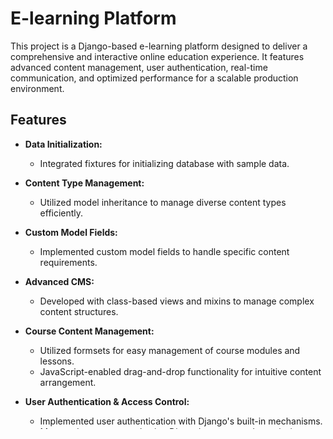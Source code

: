 # E-learning Platform

This project is a Django-based e-learning platform designed to deliver a comprehensive and interactive online education experience. It features advanced content management, user authentication, real-time communication, and optimized performance for a scalable production environment.

## Features

- **Data Initialization:**
  - Integrated fixtures for initializing database with sample data.

- **Content Type Management:**
  - Utilized model inheritance to manage diverse content types efficiently.

- **Custom Model Fields:**
  - Implemented custom model fields to handle specific content requirements.

- **Advanced CMS:**
  - Developed with class-based views and mixins to manage complex content structures.

- **Course Content Management:**
  - Utilized formsets for easy management of course modules and lessons.
  - JavaScript-enabled drag-and-drop functionality for intuitive content arrangement.

- **User Authentication & Access Control:**
  - Implemented user authentication with Django's built-in mechanisms.
  - Managed access control using Django's groups and permissions.

- **Public Course Catalog & Enrollment:**
  - Public-facing course catalog allowing users to browse and enroll in courses.
  - Complete registration and enrollment system to track user progress.

- **Diverse Content Rendering:**
  - Supported various content types for a rich learning experience.

- **Performance Optimization:**
  - Optimized with Django's cache framework using Memcached and Redis.

- **RESTful API:**
  - Extended platform functionality with a RESTful API via Django REST Framework (DRF).

- **Real-Time Communication:**
  - Channels-based chat server with WebSocket integration for real-time communication.

- **Production-Ready Configuration:**
  - Configured with Docker Compose for containerized deployment.
  - Utilized NGINX, uWSGI, Daphne, and SSL/TLS for secure and scalable production setup.

- **Custom Middleware & Management Commands:**
  - Integrated custom middleware for specific request/response handling.
  - Developed management commands to streamline administrative tasks.

## Usage

- **Course Management:** Create, update, and manage courses and lessons through the admin interface or custom forms.
- **User Interaction:** Allow users to browse the course catalog, register, and enroll in courses.
- **Real-Time Communication:** Enable chat functionality within courses using the integrated chat server.
- **API Access:** Utilize the RESTful API to extend platform functionality or integrate with other services.
- **Performance Optimization:** Benefit from caching mechanisms via Memcached and Redis for faster content delivery.

## Production Setup

- **NGINX & uWSGI:** NGINX is used as a reverse proxy to serve the Django application via uWSGI.
- **Daphne & WebSockets:** Daphne handles WebSocket connections for real-time features.
- **SSL/TLS:** Secure the platform with SSL/TLS certificates.
- **Docker:** The entire platform is containerized using Docker for easy deployment and scaling.

## Technologies Used

- **Django:** The core web framework for building the platform.
- **Django REST Framework:** For building a RESTful API.
- **Django Channels:** Enables real-time communication with WebSockets.
- **Docker & Docker Compose:** For containerized deployment.
- **NGINX & uWSGI:** For serving the application in a production environment.
- **Daphne:** For WebSocket handling.
- **Memcached & Redis:** For caching and performance optimization.
- **WeasyPrint:** For generating PDF documents (if needed).
- **JavaScript:** For interactive frontend features like drag-and-drop.
